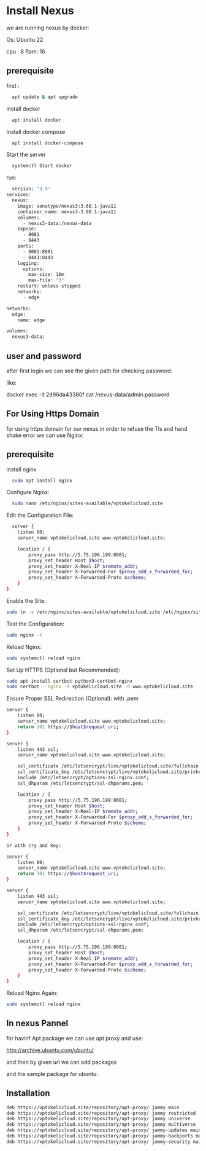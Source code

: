 
# Install Nexus 

we are running nexus by docker:

Os:
Ubuntu 22

cpu : 8
Ram: 16







## prerequisite

first : 

```bash
  apt update & apt upgrade
```

install docker

```bash
  apt install docker
```

Install docker compose

```bash
  apt install docker-compose
```

Start the server

```bash
  systemctl Start docker 
```
run:
```bash
  version: "3.9"
services:
  nexus:
    image: sonatype/nexus3:3.68.1-java11
    container_name: nexus3-3.68.1-java11
    volumes:
      - nexus3-data:/nexus-data
    expose:
      - 8081
      - 8443
    ports:
      - 8081:8081
      - 8443:8443
    logging:
      options:
        max-size: 10m
        max-file: "3"
    restart: unless-stopped
    networks:
      - edge

networks:
  edge:
    name: edge

volumes:
  nexus3-data:
```






## user and password
after first login we can see the given path for checking password:

like:

docker exec -it  2d96da43380f    cat /nexus-data/admin.password

## For Using Https Domain

for using https domain for our nexus in order to refuse the Tls and hand shake error we can use Nginx:



## prerequisite

install nginx 

```bash
  sudo apt install nginx
```
Configure Nginx:

```bash
  sudo nano /etc/nginx/sites-available/vptokelicloud.site
```
Edit the Configuration File:

```bash
  server {
    listen 80;
    server_name vptokelicloud.site www.vptokelicloud.site;

    location / {
        proxy_pass http://5.75.196.199:8081;
        proxy_set_header Host $host;
        proxy_set_header X-Real-IP $remote_addr;
        proxy_set_header X-Forwarded-For $proxy_add_x_forwarded_for;
        proxy_set_header X-Forwarded-Proto $scheme;
    }
}

```
Enable the Site:

```bash
sudo ln -s /etc/nginx/sites-available/vptokelicloud.site /etc/nginx/sites-enabled/


```

Test the Configuration:

```bash
sudo nginx -t

```
Reload Nginx:

```bash
sudo systemctl reload nginx

```
Set Up HTTPS (Optional but Recommended):

```bash
sudo apt install certbot python3-certbot-nginx
sudo certbot --nginx -d vptokelicloud.site -d www.vptokelicloud.site


```
Ensure Proper SSL Redirection (Optional): with .pem

```bash
server {
    listen 80;
    server_name vptokelicloud.site www.vptokelicloud.site;
    return 301 https://$host$request_uri;
}

server {
    listen 443 ssl;
    server_name vptokelicloud.site www.vptokelicloud.site;

    ssl_certificate /etc/letsencrypt/live/vptokelicloud.site/fullchain.pem;
    ssl_certificate_key /etc/letsencrypt/live/vptokelicloud.site/privkey.pem;
    include /etc/letsencrypt/options-ssl-nginx.conf;
    ssl_dhparam /etc/letsencrypt/ssl-dhparams.pem;

    location / {
        proxy_pass http://5.75.196.199:8081;
        proxy_set_header Host $host;
        proxy_set_header X-Real-IP $remote_addr;
        proxy_set_header X-Forwarded-For $proxy_add_x_forwarded_for;
        proxy_set_header X-Forwarded-Proto $scheme;
    }
}

or with cry and key:

server {
    listen 80;
    server_name vptokelicloud.site www.vptokelicloud.site;
    return 301 https://$host$request_uri;
}

server {
    listen 443 ssl;
    server_name vptokelicloud.site www.vptokelicloud.site;

    ssl_certificate /etc/letsencrypt/live/vptokelicloud.site/fullchain.crt;  # Change to .crt
    ssl_certificate_key /etc/letsencrypt/live/vptokelicloud.site/privkey.key;  # Change to .key
    include /etc/letsencrypt/options-ssl-nginx.conf;
    ssl_dhparam /etc/letsencrypt/ssl-dhparams.pem;

    location / {
        proxy_pass http://5.75.196.199:8081;
        proxy_set_header Host $host;
        proxy_set_header X-Real-IP $remote_addr;
        proxy_set_header X-Forwarded-For $proxy_add_x_forwarded_for;
        proxy_set_header X-Forwarded-Proto $scheme;
    }
}


```

Reload Nginx Again:

```bash
sudo systemctl reload nginx

```




## In nexus Pannel

for havinf Apt package we can use apt proxy and use:

http://archive.ubuntu.com/ubuntu/

and then by given url we can add packages

and the sample package for ubuntu:







## Installation


```bash
deb https://vptokelicloud.site/repository/apt-proxy/ jammy main
deb https://vptokelicloud.site/repository/apt-proxy/ jammy restricted
deb https://vptokelicloud.site/repository/apt-proxy/ jammy universe
deb https://vptokelicloud.site/repository/apt-proxy/ jammy multiverse
deb https://vptokelicloud.site/repository/apt-proxy/ jammy-updates main restricted universe multiverse
deb https://vptokelicloud.site/repository/apt-proxy/ jammy-backports main restricted universe multiverse
deb https://vptokelicloud.site/repository/apt-proxy/ jammy-security main restricted universe multiverse

```
    
